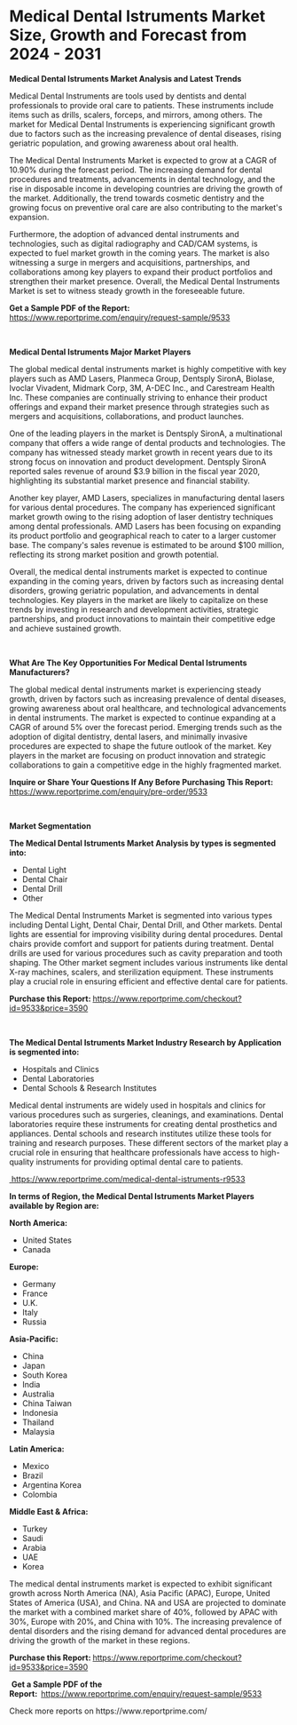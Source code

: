 <p><h1>Medical Dental Istruments Market Size, Growth and Forecast from 2024 - 2031</h1></p><p><strong>Medical Dental Istruments Market Analysis and Latest Trends</strong></p>
<p><p>Medical Dental Instruments are tools used by dentists and dental professionals to provide oral care to patients. These instruments include items such as drills, scalers, forceps, and mirrors, among others. The market for Medical Dental Instruments is experiencing significant growth due to factors such as the increasing prevalence of dental diseases, rising geriatric population, and growing awareness about oral health.</p><p>The Medical Dental Instruments Market is expected to grow at a CAGR of 10.90% during the forecast period. The increasing demand for dental procedures and treatments, advancements in dental technology, and the rise in disposable income in developing countries are driving the growth of the market. Additionally, the trend towards cosmetic dentistry and the growing focus on preventive oral care are also contributing to the market's expansion.</p><p>Furthermore, the adoption of advanced dental instruments and technologies, such as digital radiography and CAD/CAM systems, is expected to fuel market growth in the coming years. The market is also witnessing a surge in mergers and acquisitions, partnerships, and collaborations among key players to expand their product portfolios and strengthen their market presence. Overall, the Medical Dental Instruments Market is set to witness steady growth in the foreseeable future.</p></p>
<p><strong>Get a Sample PDF of the Report:&nbsp;</strong> <a href="https://www.reportprime.com/enquiry/request-sample/9533">https://www.reportprime.com/enquiry/request-sample/9533</a></p>
<p>&nbsp;</p>
<p><strong>Medical Dental Istruments Major Market Players</strong></p>
<p><p>The global medical dental instruments market is highly competitive with key players such as AMD Lasers, Planmeca Group, Dentsply SironA, Biolase, Ivoclar Vivadent, Midmark Corp, 3M, A-DEC Inc., and Carestream Health Inc. These companies are continually striving to enhance their product offerings and expand their market presence through strategies such as mergers and acquisitions, collaborations, and product launches.</p><p>One of the leading players in the market is Dentsply SironA, a multinational company that offers a wide range of dental products and technologies. The company has witnessed steady market growth in recent years due to its strong focus on innovation and product development. Dentsply SironA reported sales revenue of around $3.9 billion in the fiscal year 2020, highlighting its substantial market presence and financial stability.</p><p>Another key player, AMD Lasers, specializes in manufacturing dental lasers for various dental procedures. The company has experienced significant market growth owing to the rising adoption of laser dentistry techniques among dental professionals. AMD Lasers has been focusing on expanding its product portfolio and geographical reach to cater to a larger customer base. The company's sales revenue is estimated to be around $100 million, reflecting its strong market position and growth potential.</p><p>Overall, the medical dental instruments market is expected to continue expanding in the coming years, driven by factors such as increasing dental disorders, growing geriatric population, and advancements in dental technologies. Key players in the market are likely to capitalize on these trends by investing in research and development activities, strategic partnerships, and product innovations to maintain their competitive edge and achieve sustained growth.</p></p>
<p>&nbsp;</p>
<p><strong>What Are The Key Opportunities For Medical Dental Istruments Manufacturers?</strong></p>
<p><p>The global medical dental instruments market is experiencing steady growth, driven by factors such as increasing prevalence of dental diseases, growing awareness about oral healthcare, and technological advancements in dental instruments. The market is expected to continue expanding at a CAGR of around 5% over the forecast period. Emerging trends such as the adoption of digital dentistry, dental lasers, and minimally invasive procedures are expected to shape the future outlook of the market. Key players in the market are focusing on product innovation and strategic collaborations to gain a competitive edge in the highly fragmented market.</p></p>
<p><strong>Inquire or Share Your Questions If Any Before Purchasing This Report:</strong> <a href="https://www.reportprime.com/enquiry/pre-order/9533">https://www.reportprime.com/enquiry/pre-order/9533</a></p>
<p>&nbsp;</p>
<p><strong>Market Segmentation</strong></p>
<p><strong>The Medical Dental Istruments Market Analysis by types is segmented into:</strong></p>
<p><ul><li>Dental Light</li><li>Dental Chair</li><li>Dental Drill</li><li>Other</li></ul></p>
<p><p>The Medical Dental Instruments Market is segmented into various types including Dental Light, Dental Chair, Dental Drill, and Other markets. Dental lights are essential for improving visibility during dental procedures. Dental chairs provide comfort and support for patients during treatment. Dental drills are used for various procedures such as cavity preparation and tooth shaping. The Other market segment includes various instruments like dental X-ray machines, scalers, and sterilization equipment. These instruments play a crucial role in ensuring efficient and effective dental care for patients.</p></p>
<p><strong>Purchase this Report:&nbsp;</strong><a href="https://www.reportprime.com/checkout?id=9533&price=3590">https://www.reportprime.com/checkout?id=9533&price=3590</a></p>
<p>&nbsp;</p>
<p><strong>The Medical Dental Istruments Market Industry Research by Application is segmented into:</strong></p>
<p><ul><li>Hospitals and Clinics</li><li>Dental Laboratories</li><li>Dental Schools & Research Institutes</li></ul></p>
<p><p>Medical dental instruments are widely used in hospitals and clinics for various procedures such as surgeries, cleanings, and examinations. Dental laboratories require these instruments for creating dental prosthetics and appliances. Dental schools and research institutes utilize these tools for training and research purposes. These different sectors of the market play a crucial role in ensuring that healthcare professionals have access to high-quality instruments for providing optimal dental care to patients.</p></p>
<p><a href="https://www.reportprime.com/medical-dental-istruments-r9533">&nbsp;https://www.reportprime.com/medical-dental-istruments-r9533</a></p>
<p><strong>In terms of Region, the Medical Dental Istruments Market Players available by Region are:</strong></p>
<p>
    <p> <strong> North America: </strong>
        <ul>
            <li>United States</li>
            <li>Canada</li>
        </ul>
        </p> 
    <p> <strong> Europe: </strong>
        <ul>
            <li>Germany</li>
            <li>France</li>
            <li>U.K.</li>
            <li>Italy</li>
            <li>Russia</li>
        </ul>
        </p> 
    <p> <strong> Asia-Pacific: </strong>
        <ul>
            <li>China</li>
            <li>Japan</li>
            <li>South Korea</li>
            <li>India</li>
            <li>Australia</li>
            <li>China Taiwan</li>
            <li>Indonesia</li>
            <li>Thailand</li>
            <li>Malaysia</li>
        </ul>
        </p> 
    <p> <strong> Latin America: </strong>
        <ul>
            <li>Mexico</li>
            <li>Brazil</li>
            <li>Argentina Korea</li>
            <li>Colombia</li>
        </ul>
        </p> 
    <p> <strong> Middle East & Africa: </strong>
        <ul>
            <li>Turkey</li>
            <li>Saudi</li>
            <li>Arabia</li>
            <li>UAE</li>
            <li>Korea</li>
        </ul>
    </p>
    </p>
<p><p>The medical dental instruments market is expected to exhibit significant growth across North America (NA), Asia Pacific (APAC), Europe, United States of America (USA), and China. NA and USA are projected to dominate the market with a combined market share of 40%, followed by APAC with 30%, Europe with 20%, and China with 10%. The increasing prevalence of dental disorders and the rising demand for advanced dental procedures are driving the growth of the market in these regions.</p></p>
<p><strong>Purchase this Report: </strong><a href="https://www.reportprime.com/checkout?id=9533&price=3590">https://www.reportprime.com/checkout?id=9533&price=3590</a></p>
<p>&nbsp;<strong>Get a Sample PDF of the Report:&nbsp;&nbsp;</strong><a href="https://www.reportprime.com/enquiry/request-sample/9533">https://www.reportprime.com/enquiry/request-sample/9533</a></p>
<p><strong></strong></p>
<p>Check more reports on https://www.reportprime.com/</p>